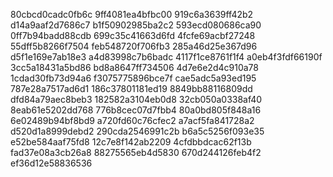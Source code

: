 80cbcd0cadc0fb6c
9ff4081ea4bfbc00
919c6a3639ff42b2
d14a9aaf2d7686c7
b1f50902985ba2c2
593ecd080686ca90
0ff7b94badd88cdb
699c35c41663d6fd
4fcfe69acbf27248
55dff5b8266f7504
feb548720f706fb3
285a46d25e367d96
d5f1e169e7ab18e3
a4d83998c7b6badc
4117f1ce8761f1f4
a0eb4f3fdf66190f
3cc5a18431a5bd86
bd8a8647ff734506
4d7e6e2d4c910a78
1cdad30fb73d94a6
f3075775896bce7f
cae5adc5a93ed195
787e28a7517ad6d1
186c37801181ed19
8849bb88116809dd
dfd84a79aec8beb3
182582a3104eb0d8
32cb050a0338af40
8eab61e5202dd768
776b8cec07d7fbb4
80a0bd805f848a16
6e02489b94bf8bd9
a720fd60c76cfec2
a7acf5fa841728a2
d520d1a8999debd2
290cda2546991c2b
b6a5c5256f093e35
e52be584aaf75fd8
12c7e8f142ab2209
4cfdbbdcac62f13b
fad37e08a3cb26a8
88275565eb4d5830
670d244126feb4f2
ef36d12e58836536
